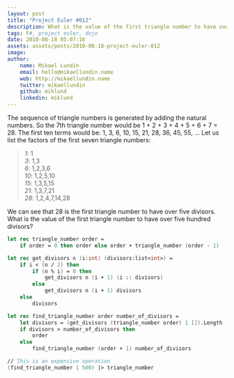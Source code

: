 ```yaml
---
layout: post
title: "Project Euler #012"
description: What is the value of the first triangle number to have over 500 divisors?
tags: F#, project euler, dojo
date: 2010-08-18 05:07:16
assets: assets/posts/2010-08-18-project-euler-012
image: 
author:
    name: Mikael Lundin
    email: hello@mikaellundin.name
    web: http://mikaellundin.name
    twitter: mikaellundin
    github: miklund
    linkedin: miklund
---
```


The sequence of triangle numbers is generated by adding the natural numbers. So the 7th triangle number would be 1 + 2 + 3 + 4 + 5 + 6 + 7 = 28. The first ten terms would be:  1, 3, 6, 10, 15, 21, 28, 36, 45, 55, ...  Let us list the factors of the first seven triangle numbers:

> *1*: 1  
> *3*: 1,3  
> *6*: 1,2,3,6  
> *10*: 1,2,5,10  
> *15*: 1,3,5,15  
> *21*: 1,3,7,21  
> *28*: 1,2,4,7,14,28

We can see that 28 is the first triangle number to have over five divisors.  What is the value of the first triangle number to have over five hundred divisors?

```fsharp
let rec triangle_number order =
    if order = 0 then order else order + triangle_number (order - 1)

let rec get_divisors n (i:int) (divisors:list<int>) =
    if i < (n / 2) then
        if (n % i) = 0 then
            get_divisors n (i + 1) (i :: divisors)
        else
            get_divisors n (i + 1) divisors
    else
        divisors

let rec find_triangle_number order number_of_divisors =
    let divisors = (get_divisors (triangle_number order) 1 []).Length
    if divisors > number_of_divisors then
        order
    else
        find_triangle_number (order + 1) number_of_divisors

// This is an expensive operation
(find_triangle_number 1 500) |> triangle_number
```

